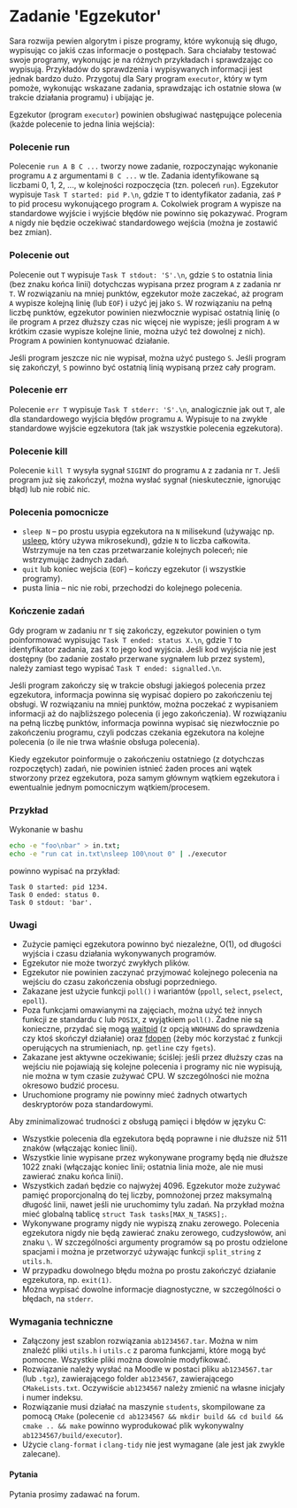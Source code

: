 
# Zadanie 'Egzekutor'

Sara rozwija pewien algorytm i pisze programy, które wykonują się długo, wypisując co jakiś czas informacje o postępach. Sara chciałaby testować swoje programy, wykonując je na różnych przykładach i sprawdzając co wypisują. Przykładów do sprawdzenia i wypisywanych informacji jest jednak bardzo dużo. Przygotuj dla Sary program `executor`, który w tym pomoże, wykonując wskazane zadania, sprawdzając ich ostatnie słowa (w trakcie działania programu) i ubijając je.

Egzekutor (program `executor`) powinien obsługiwać następujące polecenia (każde polecenie to jedna linia wejścia):

### Polecenie run

Polecenie `run A B C ...` tworzy nowe zadanie, rozpoczynając wykonanie programu `A` z argumentami `B C ...` w tle. Zadania identyfikowane są liczbami 0, 1, 2, ..., w kolejności rozpoczęcia (tzn. poleceń `run`). Egzekutor wypisuje `Task T started: pid P.\n`, gdzie `T` to identyfikator zadania, zaś `P` to pid procesu wykonującego program `A`. Cokolwiek program `A` wypisze na standardowe wyjście i wyjście błędów nie powinno się pokazywać. Program `A` nigdy nie będzie oczekiwać standardowego wejścia (można je zostawić bez zmian).

### Polecenie out

Polecenie out `T` wypisuje `Task T stdout: 'S'.\n`, gdzie `S` to ostatnia linia (bez znaku końca linii) dotychczas wypisana przez program `A` z zadania nr `T`. W rozwiązaniu na mniej punktów, egzekutor może zaczekać, aż program `A` wypisze kolejną linię (lub `EOF`) i użyć jej jako `S`. W rozwiązaniu na pełną liczbę punktów, egzekutor powinien niezwłocznie wypisać ostatnią linię (o ile program `A` przez dłuższy czas nic więcej nie wypisze; jeśli program `A` w krótkim czasie wypisze kolejne linie, można użyć też dowolnej z nich). Program `A` powinien kontynuować działanie.

Jeśli program jeszcze nic nie wypisał, można użyć pustego `S`. Jeśli program się zakończył, `S` powinno być ostatnią linią wypisaną przez cały program.

### Polecenie err

Polecenie `err T` wypisuje `Task T stderr: 'S'.\n`, analogicznie jak out `T`, ale dla standardowego wyjścia błędów programu `A`. Wypisuje to na zwykłe standardowe wyjście egzekutora (tak jak wszystkie polecenia egzekutora).

### Polecenie kill

Polecenie `kill T` wysyła sygnał `SIGINT` do programu `A` z zadania nr `T`. Jeśli program już się zakończył, można wysłać sygnał (nieskutecznie, ignorując błąd) lub nie robić nic.

### Polecenia pomocnicze

- `sleep N` – po prostu usypia egzekutora na `N` milisekund (używając np. [usleep](https://linux.die.net/man/3/usleep), który używa mikrosekund), gdzie `N` to liczba całkowita. Wstrzymuje na ten czas przetwarzanie kolejnych poleceń; nie wstrzymując żadnych zadań.
- `quit` lub koniec wejścia (`EOF`) – kończy egzekutor (i wszystkie programy).
- pusta linia – nic nie robi, przechodzi do kolejnego polecenia.

### Kończenie zadań

Gdy program w zadaniu nr `T` się zakończy, egzekutor powinien o tym poinformować wypisując `Task T ended: status X.\n`, gdzie `T` to identyfikator zadania, zaś `X` to jego kod wyjścia. Jeśli kod wyjścia nie jest dostępny (bo zadanie zostało przerwane sygnałem lub przez system), należy zamiast tego wypisać `Task T ended: signalled.\n`.

Jeśli program zakończy się w trakcie obsługi jakiegoś polecenia przez egzekutora, informacja powinna się wypisać dopiero po zakończeniu tej obsługi. W rozwiązaniu na mniej punktów, można poczekać z wypisaniem informacji aż do najbliższego polecenia (i jego zakończenia). W rozwiązaniu na pełną liczbę punktów, informacja powinna wypisać się niezwłocznie po zakończeniu programu, czyli podczas czekania egzekutora na kolejne polecenia (o ile nie trwa właśnie obsługa polecenia).

Kiedy egzekutor poinformuje o zakończeniu ostatniego (z dotychczas rozpoczętych) zadań, nie powinien istnieć żaden proces ani wątek stworzony przez egzekutora, poza samym głównym wątkiem egzekutora i ewentualnie jednym pomocniczym wątkiem/procesem.

### Przykład

Wykonanie w bashu

```bash
echo -e "foo\nbar" > in.txt;
echo -e "run cat in.txt\nsleep 100\nout 0" | ./executor
```

powinno wypisać na przykład:

```console
Task 0 started: pid 1234.
Task 0 ended: status 0.
Task 0 stdout: 'bar'.
```

### Uwagi

- Zużycie pamięci egzekutora powinno być niezależne, O(1), od długości wyjścia i czasu działania wykonywanych programów.
- Egzekutor nie może tworzyć zwykłych plików.
- Egzekutor nie powinien zaczynać przyjmować kolejnego polecenia na wejściu do czasu zakończenia obsługi poprzedniego.
- Zakazane jest użycie funkcji `poll()` i wariantów (`ppoll`, `select`, `pselect`, `epoll`).
- Poza funkcjami omawianymi na zajęciach, można użyć też innych funkcji ze standardu `C` lub `POSIX`, z wyjątkiem `poll()`. Żadne nie są konieczne, przydać się mogą [waitpid](https://linux.die.net/man/3/wait) (z opcją `WNOHANG` do sprawdzenia czy ktoś skończył działanie) oraz [fdopen](https://linux.die.net/man/3/fdopen) (żeby móc korzystać z funkcji operujących na strumieniach, np. `getline` czy `fgets`).
- Zakazane jest aktywne oczekiwanie; ściślej: jeśli przez dłuższy czas na wejściu nie pojawiają się kolejne polecenia i programy nic nie wypisują, nie można w tym czasie zużywać CPU. W szczególności nie można okresowo budzić procesu.
- Uruchomione programy nie powinny mieć żadnych otwartych deskryptorów poza standardowymi.

Aby zminimalizować trudności z obsługą pamięci i błędów w języku C:

- Wszystkie polecenia dla egzekutora będą poprawne i nie dłuższe niż 511 znaków (włączając koniec linii).
- Wszystkie linie wypisane przez wykonywane programy będą nie dłuższe 1022 znaki (włączając koniec linii; ostatnia linia może, ale nie musi zawierać znaku końca linii).
- Wszystkich zadań będzie co najwyżej 4096. Egzekutor może zużywać pamięć proporcjonalną do tej liczby, pomnożonej przez maksymalną długość linii, nawet jeśli nie uruchomimy tylu zadań. Na przykład można mieć globalną tablicę `struct Task tasks[MAX_N_TASKS];`.
- Wykonywane programy nigdy nie wypiszą znaku zerowego. Polecenia egzekutora nigdy nie będą zawierać znaku zerowego, cudzysłowów, ani znaku `\`. W szczególności argumenty programów są po prostu odzielone spacjami i można je przetworzyć używając funkcji 		`split_string` z `utils.h`.
- W przypadku dowolnego błędu można po prostu zakończyć działanie egzekutora, np. `exit(1)`.
- Można wypisać dowolne informacje diagnostyczne, w szczególności o błędach, na `stderr`.

### Wymagania techniczne

- Załączony jest szablon rozwiązania `ab1234567.tar`. Można w nim znaleźć pliki `utils.h` i `utils.c` z paroma funkcjami, które mogą być pomocne. Wszystkie pliki można dowolnie modyfikować.
- Rozwiązanie należy wysłać na Moodle w postaci pliku `ab1234567.tar` (lub `.tgz`), zawierającego folder `ab1234567`, zawierającego `CMakeLists.txt`. Oczywiście `ab1234567` należy zmienić na własne inicjały i numer indeksu.
- Rozwiązanie musi działać na maszynie `students`, skompilowane za pomocą `CMake` (polecenie `cd ab1234567 && mkdir build && cd build && cmake .. && make` powinno wyprodukować plik wykonywalny `ab1234567/build/executor`).
- Użycie `clang-format` i `clang-tidy` nie jest wymagane (ale jest jak zwykle zalecane).

#### Pytania

Pytania prosimy zadawać na forum.

